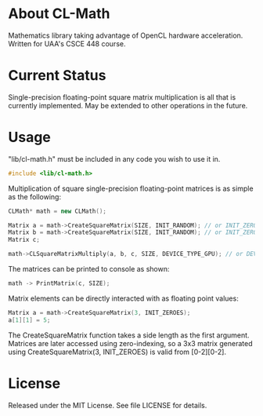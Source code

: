 # About CL-Math
Mathematics library taking advantage of OpenCL hardware acceleration. 
Written for UAA's CSCE 448 course.

# Current Status
Single-precision floating-point square matrix multiplication is all that is currently implemented. 
May be extended to other operations in the future. 

# Usage

"lib/cl-math.h" must be included in any code you wish to use it in.
```c++
#include <lib/cl-math.h>
```

Multiplication of square single-precision floating-point matrices is as simple as the following:
```c++
CLMath* math = new CLMath();

Matrix a = math->CreateSquareMatrix(SIZE, INIT_RANDOM); // or INIT_ZEROES
Matrix b = math->CreateSquareMatrix(SIZE, INIT_RANDOM); // or INIT_ZEROES
Matrix c;

math->CLSquareMatrixMultiply(a, b, c, SIZE, DEVICE_TYPE_GPU); // or DEVICE_TYPE_CPU
```
The matrices can be printed to console as shown:
```c++
math -> PrintMatrix(c, SIZE);
```
Matrix elements can be directly interacted with as floating point values:
```c++
Matrix a = math->CreateSquareMatrix(3, INIT_ZEROES);
a[1][1] = 5;
```
The CreateSquareMatrix function takes a side length as the first argument. Matrices are later accessed using zero-indexing, so a 3x3 matrix generated using CreateSquareMatrix(3, INIT_ZEROES) is valid from [0-2][0-2].

# License
Released under the MIT License. See file LICENSE for details.
